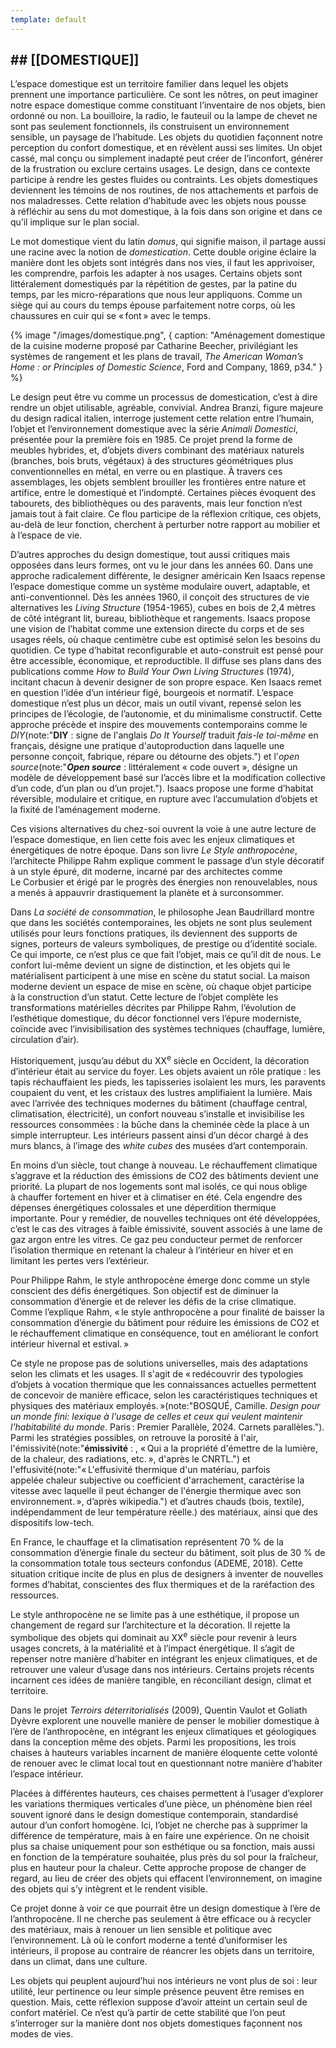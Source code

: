 ```yaml
---
template: default
---
```

## ## [[DOMESTIQUE]]

<breakpage/>

L’espace domestique est un territoire familier dans lequel les objets prennent une importance particulière. Ce sont les nôtres, on peut imaginer notre espace domestique comme constituant l’inventaire de nos objets, bien ordonné ou non. La bouilloire, la radio, le fauteuil ou la lampe de chevet ne sont pas seulement fonctionnels, ils construisent un environnement sensible, un paysage de l’habitude. Les objets du quotidien façonnent notre perception du confort domestique, et en révèlent aussi ses limites. Un objet cassé, mal conçu ou simplement inadapté peut créer de l’inconfort, générer de la frustration ou exclure certains usages. Le design, dans ce contexte participe à rendre les gestes fluides ou contraints. Les objets domestiques deviennent les témoins de nos routines, de nos attachements et parfois de nos maladresses.
Cette relation d’habitude avec les objets nous pousse à réfléchir au sens du mot domestique, à la fois dans son origine et dans ce qu’il implique sur le plan social.

Le mot domestique vient du latin _domus_, qui signifie maison, il partage aussi une racine avec la notion de _domestication_. Cette double origine éclaire la manière dont les objets sont intégrés dans nos vies, il faut les apprivoiser, les comprendre, parfois les adapter à nos usages. Certains objets sont littéralement domestiqués par la répétition de gestes, par la patine du temps, par les micro-réparations que nous leur appliquons. Comme un siège qui au cours du temps épouse parfaitement notre corps, où les chaussures en cuir qui se « font » avec le temps. 


{% image "/images/domestique.png", { 
  caption: "Aménagement domestique de la cuisine moderne proposé par Catharine Beecher, privilégiant les systèmes de rangement et les plans de travail, *The American Woman’s Home : or Principles of Domestic Science*, Ford and Company, 1869, p34."
} %}


<breakpage/>


Le design peut être vu comme un processus de domestication, c’est à dire rendre un objet utilisable, agréable, convivial. Andrea Branzi, figure majeure du design radical italien, interroge justement cette relation entre l’humain, l’objet et l’environnement domestique avec la série _Animali Domestici_, présentée pour la première fois en 1985. Ce projet prend la forme de meubles hybrides, et, d’objets divers combinant des matériaux naturels (branches, bois bruts, végétaux) à des structures géométriques plus conventionnelles en métal, en verre ou en plastique. À travers ces assemblages, les objets semblent brouiller les frontières entre nature et artifice, entre le domestiqué et l’indompté. Certaines pièces évoquent des tabourets, des bibliothèques ou des paravents, mais leur fonction n’est jamais tout à fait claire. Ce flou participe de la réflexion critique, ces objets, au-delà de leur fonction, cherchent à perturber notre rapport au mobilier et à l’espace de vie. 

D’autres approches du design domestique, tout aussi critiques mais opposées dans leurs formes, ont vu le jour dans les années 60. Dans une approche radicalement différente, le designer américain Ken Isaacs repense l’espace domestique comme un système modulaire ouvert, adaptable, et anti-conventionnel. Dès les années 1960, il conçoit des structures de vie alternatives les _Living Structure_ (1954-1965), cubes en bois de 2,4 mètres de côté intégrant lit, bureau, bibliothèque et rangements. Isaacs propose une vision de l’habitat comme une extension directe du corps et de ses usages réels, où chaque centimètre cube est optimisé selon les besoins du quotidien. Ce type d’habitat reconfigurable et auto-construit est pensé pour être accessible, économique, et reproductible. Il diffuse ses plans dans des publications comme _How to Build Your Own Living Structures_ (1974), incitant chacun à devenir designer de son propre espace. Ken Isaacs remet en question l’idée d’un intérieur figé, bourgeois et normatif. L’espace domestique n’est plus un décor, mais un outil vivant, repensé selon les principes de l’écologie, de l’autonomie, et du minimalisme constructif. Cette approche précède et inspire des mouvements contemporains comme le *DIY*(note:"**DIY** : signe de l'anglais *Do It Yourself* traduit *fais-le toi-même* en français, désigne une pratique d'autoproduction dans laquelle une personne conçoit, fabrique, répare ou détourne des objets.") et l'*open source*(note:"**_Open source_** : littéralement « code ouvert », désigne un modèle de développement basé sur l’accès libre et la modification collective d’un code, d’un plan ou d’un projet."). Isaacs propose une forme d’habitat réversible, modulaire et critique, en rupture avec l’accumulation d’objets et la fixité de l’aménagement moderne.

Ces visions alternatives du chez-soi ouvrent la voie à une autre lecture de l’espace domestique, en lien cette fois avec les enjeux climatiques et énergétiques de notre époque. Dans son livre _Le Style anthropocène_, l’architecte Philippe Rahm explique comment le passage d’un style décoratif à un style épuré, dit moderne, incarné par des architectes comme Le Corbusier et érigé par le progrès des énergies non renouvelables, nous a menés à appauvrir drastiquement la planète et à surconsommer.

Dans _La société de consommation_, le philosophe Jean Baudrillard montre que dans les sociétés contemporaines, les objets ne sont plus seulement utilisés pour leurs fonctions pratiques, ils deviennent des supports de signes, porteurs de valeurs symboliques, de prestige ou d’identité sociale. Ce qui importe, ce n’est plus ce que fait l’objet, mais ce qu’il dit de nous. Le confort lui-même devient un signe de distinction, et les objets qui le matérialisent participent à une mise en scène du statut social. La maison moderne devient un espace de mise en scène, où chaque objet participe à la construction d’un statut. Cette lecture de l’objet complète les transformations matérielles décrites par Philippe Rahm, l’évolution de l’esthétique domestique, du décor fonctionnel vers l’épure moderniste, coïncide avec l’invisibilisation des systèmes techniques (chauffage, lumière, circulation d’air).

Historiquement, jusqu’au début du <smallcaps>XX</smallcaps><sup>e</sup> siècle en Occident, la décoration d’intérieur était au service du foyer. Les objets avaient un rôle pratique : les tapis réchauffaient les pieds, les tapisseries isolaient les murs, les paravents coupaient du vent, et les cristaux des lustres amplifiaient la lumière. Mais avec l’arrivée des techniques modernes du bâtiment (chauffage central, climatisation, électricité), un confort nouveau s’installe et invisibilise les ressources consommées : la bûche dans la cheminée cède la place à un simple interrupteur. Les intérieurs passent ainsi d’un décor chargé à des murs blancs, à l’image des _white cubes_ des musées d’art contemporain.

En moins d’un siècle, tout change à nouveau. Le réchauffement climatique s’aggrave et la réduction des émissions de CO2 des bâtiments devient une priorité. La plupart de nos logements sont mal isolés, ce qui nous oblige à chauffer fortement en hiver et à climatiser en été. Cela engendre des dépenses énergétiques colossales et une déperdition thermique importante. Pour y remédier, de nouvelles techniques ont été développées, c’est le cas des vitrages à faible émissivité, souvent associés à une lame de gaz argon entre les vitres. Ce gaz peu conducteur permet de renforcer l’isolation thermique en retenant la chaleur à l’intérieur en hiver et en limitant les pertes vers l’extérieur.

Pour Philippe Rahm, le style anthropocène émerge donc comme un style conscient des défis énergétiques. Son objectif est de diminuer la consommation d’énergie et de relever les défis de la crise climatique. Comme l’explique Rahm, « le style anthropocène a pour finalité de baisser la consommation d’énergie du bâtiment pour réduire les émissions de CO2 et le réchauffement climatique en conséquence, tout en améliorant le confort intérieur hivernal et estival. »


Ce style ne propose pas de solutions universelles, mais des adaptations selon les climats et les usages. Il s'agit de « redécouvrir des typologies d’objets à vocation thermique que les connaissances actuelles permettent de concevoir de manière efficace, selon les caractéristiques techniques et physiques des matériaux employés. »(note:"BOSQUÉ, Camille. _Design pour un monde fini: lexique à l’usage de celles et ceux qui veulent maintenir l’habitabilité du monde_. Paris : Premier Parallèle, 2024. Carnets parallèles."). Parmi les stratégies possibles, on retrouve la porosité à l'air, l'émissivité(note:"**émissivité** : , « Qui a la propriété d'émettre de la lumière, de la chaleur, des radiations, etc. », d'après le CNRTL.") et l'effusivité(note:"« L'effusivité thermique d'un matériau, parfois appelée chaleur subjective ou coefficient d'arrachement, caractérise la vitesse avec laquelle il peut échanger de l'énergie thermique avec son environnement. », d’après wikipedia.") et d’autres chauds (bois, textile), indépendamment de leur température réelle.) des matériaux, ainsi que des dispositifs low-tech.

En France, le chauffage et la climatisation représentent 70 % de la consommation d’énergie finale du secteur du bâtiment, soit plus de 30 % de la consommation totale tous secteurs confondus (ADEME, 2018). Cette situation critique incite de plus en plus de designers à inventer de nouvelles formes d’habitat, conscientes des flux thermiques et de la raréfaction des ressources.

Le style anthropocène ne se limite pas à une esthétique, il propose un changement de regard sur l’architecture et la décoration. Il rejette la symbolique des objets qui dominait au XX<sup>e</sup> siècle pour revenir à leurs usages concrets, à la matérialité et à l’impact énergétique. Il s’agit de repenser notre manière d’habiter en intégrant les enjeux climatiques, et de retrouver une valeur d’usage dans nos intérieurs. Certains projets récents incarnent ces idées de manière tangible, en réconciliant design, climat et territoire.

Dans le projet _Terroirs déterritorialisés_ (2009), Quentin Vaulot et Goliath Dyèvre explorent une nouvelle manière de penser le mobilier domestique à l’ère de l’anthropocène, en intégrant les enjeux climatiques et géologiques dans la conception même des objets. Parmi les propositions, les trois chaises à hauteurs variables incarnent de manière éloquente cette volonté de renouer avec le climat local tout en questionnant notre manière d’habiter l’espace intérieur.

Placées à différentes hauteurs, ces chaises permettent à l’usager d’explorer les variations thermiques verticales d’une pièce, un phénomène bien réel souvent ignoré dans le design domestique contemporain, standardisé autour d’un confort homogène. Ici, l’objet ne cherche pas à supprimer la différence de température, mais à en faire une expérience. On ne choisit plus sa chaise uniquement pour son esthétique ou sa fonction, mais aussi en fonction de la température souhaitée, plus près du sol pour la fraîcheur, plus en hauteur pour la chaleur. Cette approche propose de changer de regard, au lieu de créer des objets qui effacent l’environnement, on imagine des objets qui s’y intègrent et le rendent visible. 

Ce projet donne à voir ce que pourrait être un design domestique à l’ère de l’anthropocène. Il ne cherche pas seulement à être efficace ou à recycler des matériaux, mais à renouer un lien sensible et politique avec l’environnement. Là où le confort moderne a tenté d’uniformiser les intérieurs, il propose au contraire de réancrer les objets dans un territoire, dans un climat, dans une culture.

Les objets qui peuplent aujourd’hui nos intérieurs ne vont plus de soi : leur utilité, leur pertinence ou leur simple présence peuvent être remises en question. Mais, cette réflexion suppose d’avoir atteint un certain seul de confort matériel. Ce n’est qu’à partir de cette stabilité que l’on peut s’interroger sur la manière dont nos objets domestiques façonnent nos modes de vies.

<breakpage/>







